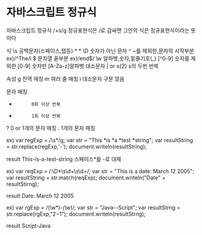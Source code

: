 # 자바스크립트 정규식

자바스크립트 정규식
/+s/g
정규표현식은 /로 감싸면 그안의 식은 정규표현식이라는 뜻이다
 
식
\s         공백문자(스페이스,탭등)
\*          *
\D        숫자가 아닌 문자
^           ~를 제외한,문자의 시작부분 ex)/^The/i
$           문자열 끝부분                     ex)/end$/ 
\w       알파벳,숫자,밑줄기호(_)
[^0-9]    숫자를 제외한
[0-9]     숫자만
[A-Za-z]알파벳 대소문자
|           or
s{2}      s의 두번 반복
 
속성
g            전역 매칭
m           여러 줄 매칭
i             대소문자 구분 않음
 
문자 매칭
*           0회 이상 반복
+           1회 이상 반복
?           0 or 1개의 문자 매칭
.           1개의 문자 매칭
 
 
ex)
var regExp = /\s\*/g;
var str = "This *is *a *test *string";
var resultString = str.replace(regExp,'-');
document.writeln(resultString);
 
result
This-is-a-test-string
스페이스*를 -로 대체
 
ex)
var reqExp = /:\D*\s\d+\s\d+/;
var str = "This is a date: March 12 2005";
var resultString = str.match(reqExp);
document.writeln("Date" + resultStirng);
 
result
Date: March 12 2005
 
ex)
var rgExp = /(\w*)-*(\w*)/;
var str = "Java--Script";
var resultStrng = str.replace(rgExp,"$2-$1");
document.writeln(resultStrng);
 
result
Script-Java
